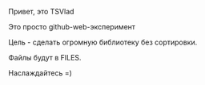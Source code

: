Привет, это TSVlad

Это просто github-web-эксперимент

Цель - сделать огромную библиотеку без сортировки.

Файлы будут в FILES.

Наслаждайтесь =)

